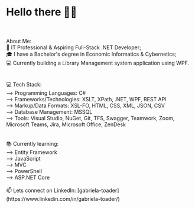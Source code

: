 # Hello there 👋🏽
<br>
<br>About Me:
<br>💼 IT Professional & Aspiring Full-Stack .NET Developer;
<br>🎓 I have a Bachelor's degree in Economic Informatics & Cybernetics;
<br>💻 Currently building a Library Management system application using WPF.
<br>
<br>
<br>💻 Tech Stack:
<br>--> Programming Languages: C#
<br>--> Frameworks/Technologies: XSLT, XPath, .NET, WPF, REST API
<br>--> Markup/Data Formats: XSL-FO, HTML, CSS, XML, JSON, CSV
<br>--> Database Management: MSSQL
<br>--> Tools: Visual Studio, NuGet, Git, TFS, Swagger, Teamwork, Zoom, Microsoft Teams, Jira, Microsoft Office, ZenDesk
<br>
<br>
<br>📚 Currently learning:
<br>--> Entity Framework
<br>--> JavaScript
<br>--> MVC
<br>--> PowerShell
<br>--> ASP.NET Core
<br>
<br>📫 Lets connect on LinkedIn: [gabriela-toader](https://www.linkedin.com/in/gabriela-toader/)

